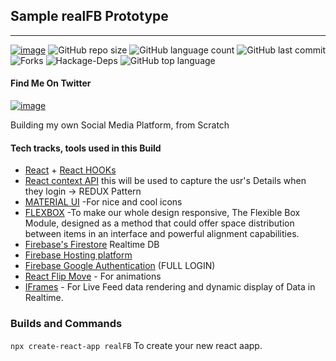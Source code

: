 ## Sample realFB Prototype
<hr >

[![image](https://img.shields.io/badge/License-MIT-yellow.svg)](https://opensource.org/licenses/MIT)
![GitHub repo size](https://img.shields.io/github/repo-size/OkomoJacob/realFB?color=green-yellow&logo=github&logoColor=blue) ![GitHub language count](https://img.shields.io/github/languages/count/OkomoJacob/realFB?logo=visual-studio-code) ![GitHub last commit](https://img.shields.io/github/last-commit/OkomoJacob/realFB?style=plastic&color=brightgreen) 
![Forks](https://img.shields.io/github/forks/OkomoJacob/realFB?style=social) ![Hackage-Deps](https://img.shields.io/hackage-deps/v/lens) ![GitHub top language](https://img.shields.io/github/languages/top/okomojacob/realFB)

#### Find Me On Twitter
[![image](https://img.shields.io/twitter/follow/okomojacob?style=social)](https://twitter.com/okomojacob)

Building my own Social Media Platform, from Scratch
#### Tech tracks, tools used in this Build
 - [React](https://reactjs.org/) + [React HOOKs](https://reactjs.org/docs/hooks-intro.html)
 - [React context API](https://reactjs.org/docs/context.html) this will be used to capture the usr's Details when they login -> REDUX Pattern
 - [MATERIAL UI](https://material-ui.com/) -For nice and cool icons
 - [FLEXBOX](https://developer.mozilla.org/en-US/docs/Web/CSS/CSS_Flexible_Box_Layout/Basic_Concepts_of_Flexbox) -To make our whole design responsive, The Flexible Box Module, designed as a method that could offer space distribution between items in an interface and powerful alignment capabilities.
 - [Firebase's Firestore](https://firebase.google.com/docs/firestore) Realtime DB
 - [Firebase Hosting platform](https://firebase.google.com/docs/firestore)
 - [Firebase Google Authentication](https://firebase.google.com/docs/auth) (FULL LOGIN)
 - [React Flip Move](https://joshwcomeau.github.io/react-flip-move/examples/#/?_k=3qe4wa) - For animations
 - [IFrames](https://medium.com/@ryanseddon/rendering-to-iframes-in-react-d1cb92274f86) - For Live Feed data rendering and dynamic display of Data in Realtime.

### Builds and Commands
`npx create-react-app realFB` To create your new react aapp.
